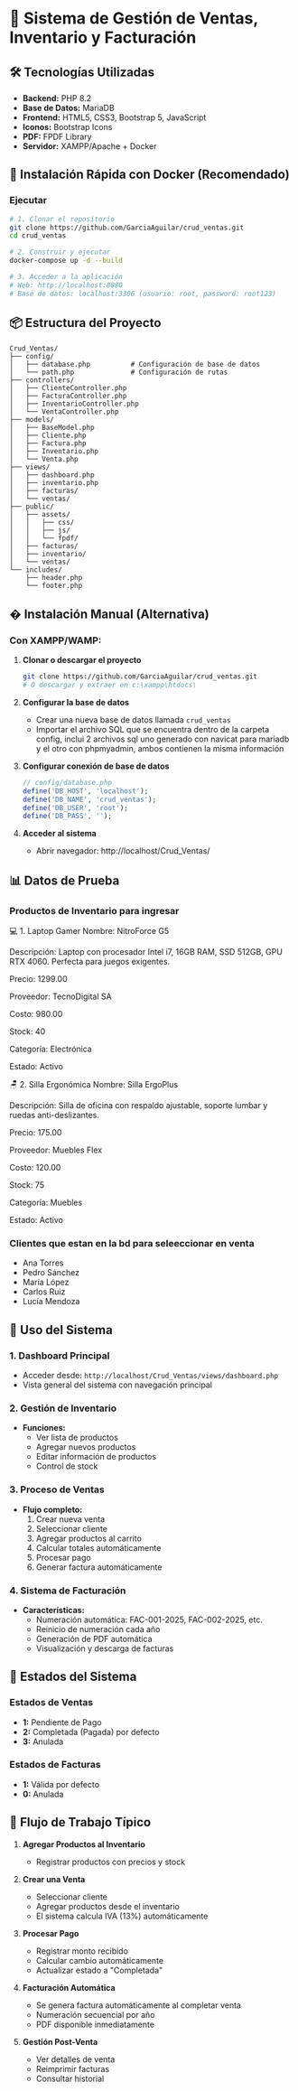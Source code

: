 # 🛒 Sistema de Gestión de Ventas, Inventario y Facturación

## 🛠️ Tecnologías Utilizadas

- **Backend:** PHP 8.2
- **Base de Datos:** MariaDB
- **Frontend:** HTML5, CSS3, Bootstrap 5, JavaScript
- **Iconos:** Bootstrap Icons
- **PDF:** FPDF Library
- **Servidor:** XAMPP/Apache + Docker

## 🚀 Instalación Rápida con Docker (Recomendado)


### Ejecutar
```bash
# 1. Clonar el repositorio
git clone https://github.com/GarciaAguilar/crud_ventas.git
cd crud_ventas

# 2. Construir y ejecutar
docker-compose up -d --build

# 3. Acceder a la aplicación
# Web: http://localhost:8080
# Base de datos: localhost:3306 (usuario: root, password: root123)
```



## 📦 Estructura del Proyecto

```
Crud_Ventas/
├── config/
│   ├── database.php          # Configuración de base de datos
│   └── path.php              # Configuración de rutas
├── controllers/
│   ├── ClienteController.php
│   ├── FacturaController.php
│   ├── InventarioController.php
│   └── VentaController.php
├── models/
│   ├── BaseModel.php
│   ├── Cliente.php
│   ├── Factura.php
│   ├── Inventario.php
│   └── Venta.php
├── views/
│   ├── dashboard.php
│   ├── inventario.php
│   ├── facturas/
│   └── ventas/
├── public/
│   ├── assets/
│   │   ├── css/
│   │   ├── js/
│   │   └── fpdf/
│   ├── facturas/
│   ├── inventario/
│   └── ventas/
└── includes/
    ├── header.php
    └── footer.php
```

## �️ Instalación Manual (Alternativa)

### Con XAMPP/WAMP:

1. **Clonar o descargar el proyecto**
   ```bash
   git clone https://github.com/GarciaAguilar/crud_ventas.git
   # O descargar y extraer en c:\xampp\htdocs\
   ```

2. **Configurar la base de datos**
   - Crear una nueva base de datos llamada `crud_ventas`
   - Importar el archivo SQL que se encuentra dentro de la carpeta config, inclui 2 archivos sql uno generado con navicat para mariadb y el otro con phpmyadmin, ambos contienen la misma información

3. **Configurar conexión de base de datos**
   ```php
   // config/database.php
   define('DB_HOST', 'localhost');
   define('DB_NAME', 'crud_ventas');
   define('DB_USER', 'root');
   define('DB_PASS', '');
   ```

4. **Acceder al sistema**
   - Abrir navegador: http://localhost/Crud_Ventas/


## 📊 Datos de Prueba


### Productos de Inventario para ingresar

💻 1. Laptop Gamer
Nombre: NitroForce G5

Descripción: Laptop con procesador Intel i7, 16GB RAM, SSD 512GB, GPU RTX 4060. Perfecta para juegos exigentes.

Precio: 1299.00

Proveedor: TecnoDigital SA

Costo: 980.00

Stock: 40

Categoría: Electrónica

Estado: Activo

🪑 2. Silla Ergonómica
Nombre: Silla ErgoPlus

Descripción: Silla de oficina con respaldo ajustable, soporte lumbar y ruedas anti-deslizantes.

Precio: 175.00

Proveedor: Muebles Flex

Costo: 120.00

Stock: 75

Categoría: Muebles

Estado: Activo

### Clientes que estan en la bd para seleeccionar en venta

- Ana Torres
- Pedro Sánchez
- María López
- Carlos Ruiz
- Lucía Mendoza



## 🔧 Uso del Sistema

### 1. Dashboard Principal
- Acceder desde: `http://localhost/Crud_Ventas/views/dashboard.php`
- Vista general del sistema con navegación principal

### 2. Gestión de Inventario
- **Funciones:**
  - Ver lista de productos
  - Agregar nuevos productos
  - Editar información de productos
  - Control de stock

### 3. Proceso de Ventas
- **Flujo completo:**
  1. Crear nueva venta
  2. Seleccionar cliente
  3. Agregar productos al carrito
  4. Calcular totales automáticamente
  5. Procesar pago
  6. Generar factura automáticamente

### 4. Sistema de Facturación
- **Características:**
  - Numeración automática: FAC-001-2025, FAC-002-2025, etc.
  - Reinicio de numeración cada año
  - Generación de PDF automática
  - Visualización y descarga de facturas

## 📄 Estados del Sistema

### Estados de Ventas
- **1:** Pendiente de Pago
- **2:** Completada (Pagada) por defecto
- **3:** Anulada

### Estados de Facturas
- **1:** Válida por defecto
- **0:** Anulada

## 🎯 Flujo de Trabajo Típico

1. **Agregar Productos al Inventario**
   - Registrar productos con precios y stock

2. **Crear una Venta**
   - Seleccionar cliente
   - Agregar productos desde el inventario
   - El sistema calcula IVA (13%) automáticamente

3. **Procesar Pago**
   - Registrar monto recibido
   - Calcular cambio automáticamente
   - Actualizar estado a "Completada"

4. **Facturación Automática**
   - Se genera factura automáticamente al completar venta
   - Numeración secuencial por año
   - PDF disponible inmediatamente

5. **Gestión Post-Venta**
   - Ver detalles de venta
   - Reimprimir facturas
   - Consultar historial


